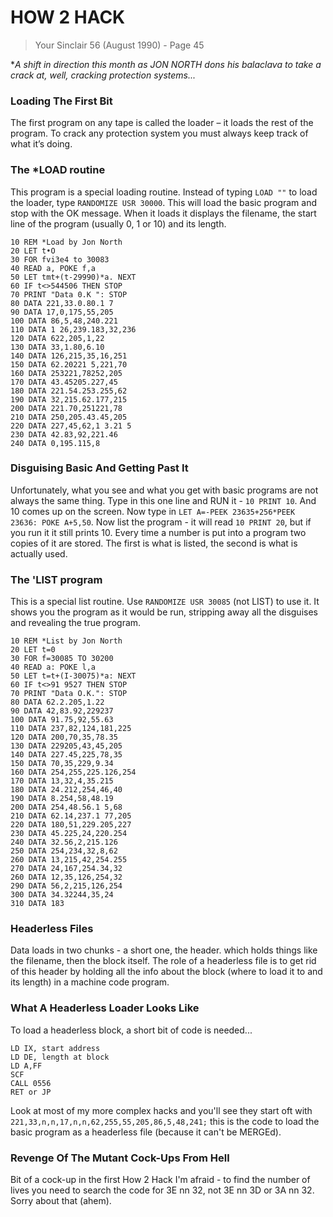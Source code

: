 # HOW 2 HACK
> Your Sinclair 56 (August 1990) - Page 45

**A shift in direction this month as JON NORTH dons his balaclava to take a crack at, well, cracking protection systems...*

### Loading The First Bit
The first program on any tape is called the loader – it loads the rest of the program. To crack any protection system you must always keep track of what it’s doing.

### The *LOAD routine
This program is a special loading routine. Instead of typing `LOAD ""` to load the loader, type `RANDOMIZE USR 30000`. This will load the basic program and stop with the OK message. When it loads it displays the filename, the start line of the program (usually 0, 1 or 10) and its length.

```basic
10 REM *Load by Jon North
20 LET t•O
30 FOR fvi3e4 to 30083
40 READ a, POKE f,a
50 LET tmt+(t-29990)*a. NEXT
60 IF t<>544506 THEN STOP
70 PRINT "Data 0.K ": STOP
80 DATA 221,33.0.80.1 7
90 DATA 17,0,175,55,205
100 DATA 86,5,48,240.221
110 DATA 1 26,239.183,32,236
120 DATA 622,205,1,22
130 DATA 33,1.80,6.10
140 DATA 126,215,35,16,251
150 DATA 62.20221 5,221,70
160 DATA 253221,78252,205
170 DATA 43.45205.227,45
180 DATA 221.54.253.255,62
190 DATA 32,215.62.177,215
200 DATA 221.70,251221,78
210 DATA 250,205.43.45,205
220 DATA 227,45,62,1 3.21 5
230 DATA 42.83,92,221.46
240 DATA 0,195.115,8
```

### Disguising Basic And Getting Past It
Unfortunately, what you see and what you get with
basic programs are not always the same thing. Type in
this one line and RUN it - `10 PRINT 10`. And 10 comes up on the screen. Now type in `LET A=-PEEK 23635+256*PEEK 23636:
POKE A+5,50`. Now list the program - it will read `10
PRINT 20`, but if you run it it still prints 10. Every time a
number is put into a program two copies of it are
stored. The first is what is listed, the second is what is
actually used.

### The 'LIST program 
This is a special list routine.
Use `RANDOMIZE USR 30085` (not LIST) to use it. It
shows you the program as it would be run, stripping
away all the disguises and revealing the true program.

```basic
10 REM *List by Jon North
20 LET t=0
30 FOR f=30085 TO 30200
40 READ a: POKE l,a
50 LET t=t+(I-30075)*a: NEXT
60 IF t<>91 9527 THEN STOP
70 PRINT "Data O.K.": STOP
80 DATA 62.2.205,1.22
90 DATA 42,83.92,229237
100 DATA 91.75,92,55.63
110 DATA 237,82,124,181,225
120 DATA 200,70,35,78.35
130 DATA 229205,43,45,205
140 DATA 227.45,225,78,35
150 DATA 70,35,229,9.34
160 DATA 254,255,225.126,254
170 DATA 13,32,4,35.215
180 DATA 24.212,254,46,40
190 DATA 8.254,58,48.19
200 DATA 254,48.56.1 5,68
210 DATA 62.14,237.1 77,205
220 DATA 180,51,229.205,227
230 DATA 45.225,24,220.254
240 DATA 32.56,2,215.126
250 DATA 254,234,32,8,62
260 DATA 13,215,42,254.255
270 DATA 24,167,254.34,32
260 DATA 12,35,126,254,32
290 DATA 56,2,215,126,254
300 DATA 34.32244,35,24
310 DATA 183
```

### Headerless Files 
Data loads in two chunks - a short one, the header. which holds things like the filename, then the block itself. The role of a headerless file is to get rid of this header by holding all the info about the block (where to load it to and its length) in a machine code program.

### What A Headerless Loader Looks Like 
To load a headerless block, a short bit of code is needed...

```assembly
LD IX, start address
LD DE, length at block
LD A,FF
SCF
CALL 0556
RET or JP
```

Look at most of my more complex hacks and you'll see
they start oft with `221,33,n,n,17,n,n,62,255,55,205,86,5,48,241;` this is the code to load the basic program as
a headerless file (because it can't be MERGEd).

### Revenge Of The Mutant Cock-Ups From Hell
Bit of a cock-up in the first How 2 Hack I'm afraid - to
find the number of lives you need to search the code
for 3E nn 32, not 3E nn 3D or 3A nn 32. Sorry about
that (ahem).